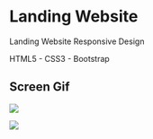 <h1> Landing Website </h1>

</h2> Landing Website Responsive Design </h2>

HTML5 - CSS3 - Bootstrap

<h2> Screen Gif </h2>

![](Landing-Website.gif)

![](Landing-Website-Responsive.gif)

